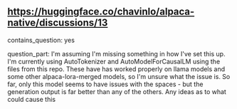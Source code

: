## https://huggingface.co/chavinlo/alpaca-native/discussions/13

contains_question: yes

question_part: I'm assuming I'm missing something in how I've set this up. I'm currently using AutoTokenizer and AutoModelForCausalLM using the files from this repo. These have has worked properly on llama models and some other alpaca-lora-merged models, so I'm unsure what the issue is. So far, only this model seems to have issues with the spaces - but the generation output is far better than any of the others. Any ideas as to what could cause this